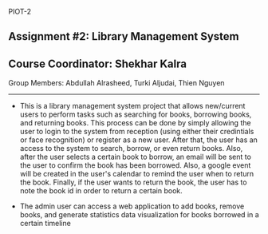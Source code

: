 PIOT-2


Assignment #2: Library Management System
---------
Course Coordinator: Shekhar Kalra
-
Group Members: Abdullah Alrasheed, Turki Aljudai, Thien Nguyen

---------
- This is a library management system project that allows new/current users to perform tasks such as searching for books, 
 borrowing books, and returning books. This process can be done by simply allowing the user to login to the system from
 reception (using either their credintials or face recognition) or register as a new user. After that, the user has an
 access to the system to search, borrow, or even return books. Also, after the user selects a certain book to borrow, an 
 email will be sent to the user to confirm the book has been borrowed. Also, a google event will be created in the user's 
 calendar to remind the user when to return the book. Finally, if the user wants to return the book, the user has to note
 the book id in order to return a certain book.
 
 - The admin user can access a web application to add books, remove books, and generate statistics data visualization
 for books borrowed in a certain timeline
